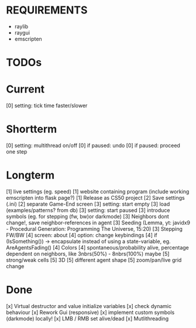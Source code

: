 # REQUIREMENTS
- raylib
- raygui
- emscripten

# TODOs
# Current 
[0] setting: tick time faster/slower

# Shortterm
[0] setting: multithread on/off
[0] if paused: undo
[0] if paused: proceed one step

# Longterm
[1] live settings (eg. speed)
[1] website containing program (include working emscripten into flask page?)
[1] Release as CS50 project
[2] Save settings (.ini)
[2] separate Game-End screen
[3] setting: start empty
[3] load (examples/patterns? from db)
[3] setting: start paused
[3] introduce symbols (eg. for stepping (fw, bw)or darkmode)
[3] Neighbors dont change!, save neighbor-references in agent
[3] Seeding (Lemma, yt: javidx9 - Procedural Generation: Programming The Universe, 15:20)
[3] Stepping FW/BW
[4] screen: about
[4] option: change keybindings
[4] if (IsSomething()) -> encapsulate instead of using a state-variable, eg. AreAgentsFading()
[4] Colors
[4] spontaneous/probability alive, percentage dependent on neighbors, like 3nbrs(50%) - 8nbrs(100%) maybe
    [5] strong/weak cells
[5] 3D
[5] different agent shape
[5] zoom/pan/live grid change

# Done

[x] Virtual destructor and value initialize variables
[x] check dynamic behaviour
[x] Rework Gui (responsive)
[x] implement custom symbols (darkmode) locally!
[x] LMB / RMB set alive/dead
[x] Mutlithreading
